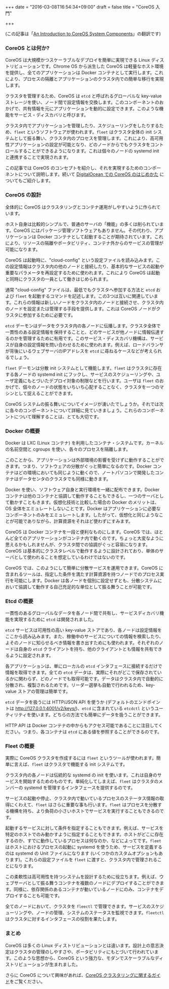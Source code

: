 +++
date = "2016-03-08T16:54:34+09:00"
draft = false
title = "CoreOS 入門"

+++

(この記事は「[An Introduction to CoreOS System Components](https://www.digitalocean.com/community/tutorials/an-introduction-to-coreos-system-components)」の翻訳です)

### CoreOS とは何か?

CoreOS は大規模かつスケーラブルなデプロイを簡単に実現できる Linux ディストリビューションです。Chrome OS から派生した CoreOS は軽量なホスト環境を提供し、全てのアプリケーションは Docker コンテナとして実行します。これにより、プロセスの隔離とアプリケーションのクラスタ内での簡単な移行を実現します。

クラスタを管理するため、CoreOS は `etcd` と呼ばれるグローバルな key-value ストレージを使い、ノード間で設定情報を交換します。このコンポーネントのおかげで、共有情報を元にアプリケーションを動的に設定できます。このような機能をサービス・ディスカバリと呼びます。

クラスタ内でアプリケーションを管理したり、スケジューリングをしたりするため、`fleet` というソフトウェアが使われます。`fleet` はクラスタ全体の init システムとして振る舞い、クラスタ内のプロセスを管理します。これにより、高可用性アプリケーションの設定が可能となり、どのノードからでもクラスタをコントロールすることができるようになります。これは個々のノードの systemd init と連携することで実現されます。

この記事では CoreOS のコンセプトを紹介し、それを実現するためのコンポーネントについて説明します。続いて [DigitalOcean での CoreOS のはじめかた](https://www.digitalocean.com/community/tutorials/how-to-set-up-a-coreos-cluster-on-digitalocean) についてもご紹介します。

### CoreOS の設計

全体的に CoreOS はクラスタリングとコンテナ運用がしやすいように作られています。

ホスト自身は比較的シンプルで、普通のサーバの「機能」の多くは削られています。CoreOS にはパッケージ管理ソフトウェアもありません。その代わり、アプリケーションは Docker コンテナとして起動することが期待されています。これにより、リソースの隔離やポータビリティ、コンテナ外からのサービスの管理が可能になります。

CoreOS は起動時に、"cloud-config" という設定ファイルを読み込みます。この設定情報はクラスタ内の他のノードと接続したり、基本的なサービスの起動や重要なパラメータを再設定するために使われます。これにより CoreOS は起動と同時にクラスタの一員として働きはじめられます。

通常 "cloud-config" ファイルは、最低でもクラスタへ参加する方法と `etcd` および `fleet` を起動するコマンドを記述します。この3つは互いに関連しています。これらの情報は新しいノードをクラスタ内のノードと接続させ、クラスタ内のノードを設定または管理する手段を提供します。これは CoreOS  ノードがクラスタに参加するために必要です。

`etcd` デーモンはデータをクラスタ内の各ノードに伝播します。クラスタ全体で一貫性のある設定情報を保持することと、どのサービスが他ノードに情報伝達するのかを管理するために有用です。このサービス・ディスカバリ機構は、サービスが自身の設定情報を問い合わせるために使われます。例えば、ロードバランサが背後にいるウェブサーバのIPアドレスを `etcd` に尋ねるケースなどが考えられるでしょう。

`fleet` デーモンは分散 init システムとして機能します。`fleet` はクラスタに存在する各ノードの systemd init にフックし、サービスのスケジューリングや、ユーザ定義にもとづいたデプロイ対象の制限などを行います。ユーザは `fleet` のおかげで、個々のノードの状態をいちいち心配することなく、クラスタを一つのマシンとして捉えることができます。

CoreOS システムの振る舞いについてイメージが湧いたでしょうか。それでは次に各々のコンポーネントについて詳細に見ていきましょう。これらのコンポーネントについて理解することは、とても大切です。

### Docker の概要

Docker は LXC (Linux コンテナ) を利用したコンテナ・システムです。カーネルの名前空間と cgroups を使い、各々のプロセスを隔離します。

このことから、アプリケーションは外部環境の影響を受けずに動作することができます。つまり、ソフトウェアの分散がぐっと簡単になるのです。Docker コンテナはどの環境においても同じように動くので、ノートパソコンで開発したコンテナはデータセンタのクラスタでも同様に動きます。

Docker を使い、ソフトウェア自身と実行環境を一緒に配布できます。Docker コンテナは他のコンテナと協調して動作することもできるし、一つのサーバとして動かすこともきます。仮想化技術と比較した場合の Docker のメリットは、OS 全体をエミュレートしないことです。Docker はアプリケーションに必要なコンポーネントのみをエミュレートします。したがって、仮想化と同じようなことが可能でありながら、計算資源をそれほど使わずにすみます。

CoreOS は Docker コンテナを一段と便利なものにします。CoreOS では、ほとんど全てのアプリケーションがコンテナ内で動くのです。ちょっと大変なように思えるかもしれませんが、クラスタ間での協調がぐっと容易になります。CoreOS は基本的にクラスタレベルで動作するように設計されており、単体のサーバとして使われることを想定しているわけではないのです。

CoreOS では、このようにして簡単に分散サービスを運用できます。CoreOS に含まれるツールは、指定した条件を満たす計算資源を持つノードでのプロセス実行を可能にします。Docker は各ノードを個別に設定せずとも、分散システムにおいて協調して動作する自己充足的な単位として振る舞うことが可能です。

### Etcd の概要

一貫性のあるグローバルなデータを各ノード間で共有し、サービスディカバリ機能を実現するために `etcd` は開発されました。

`etcd` サービスは可用性の高い key-value ストアであり、各ノードは設定情報をここから読み込みます。また、稼働中のサービスについての情報を検索したり、よそのノードに知らせるべき情報を書き出すためにも使われます。それぞれのノードは自身の `etcd` クライアントを持ち、他のクライアントとも情報を共有できるように設定されます。

各アプリケーションは、単にローカルの `etcd` インタフェースに接続するだけで情報を取得できます。全ての `etcd` データは、実際にそれがどこで保存されているかに関わらず、どのノードでも取得可能です。データはクラスタ内で自動的に分散され、複製されるためです。リーダー選挙も自動で行われるため、key-value ストアの管理は簡単です。

`etcd` データを扱うには HTTP/JSON API を使うか (デフォルトのエンドポイントは http://127.0.0.1:4001/v2/keys/)、`etcd` に含まれている `etcdctl` というユーティリティを使います。どちらの方法でも簡単にデータを扱うことができます。

HTTP API は Docker コンテナの中からもアクセス可能であることに注目してください。つまり、各コンテナは `etcd` にある値を参照することができるのです。

### Fleet の概要

実際に CoreOS クラスタを作成するには `fleet` というツールが使われます。簡単に言えば、`fleet` はクラスタで機能する init システムです。

クラスタ内の各ノードは伝統的な systemd の init を使います。これは自身のサービスを開始するためのものです。単純化してしまえば、`fleet` はクラスタのメンバーの systemd を管理するインタフェースを提供するのです。

サービスの起動や停止、クラスタ内で動いているプロセスのステータス情報の取得にくわえて、`fleet` はさらに重要な事も行います。`fleet` はプロセスを分散する機構を持ち、より負荷の小さいホストでサービスを実行することもできるのです。

起動するサービスに対して条件を指定することもできます。例えば、サービスを特定のホストでのみ動かすように指定することもできます。ホストがどこに存在するのか、すでに動作しているプロセスは何なのか、などによってです。`fleet` はホストにおけるプロセスの起動に systemd を使うため、サービスを定義するのは systemd の Unit ファイルになります (いくつかのカスタムオプションもあります)。これらの設定ファイルを `fleet` に渡すと、クラスタ内で管理されることになります。

この柔軟性は高可用性を持つシステムを設計するために役立ちます。例えば、ウェブサーバとして振る舞うコンテナを複数のノードにデプロイすることができます。同様に、依存関係のあるコンテナが動いているノードにのみ、コンテナをデプロイすることも可能です。

全てのノードにおいて、クラスタを `fleectl` で管理できます。サービスのスケジューリングや、ノードの管理、システムのステータスを監視できます。`fleetctl` はクラスタに対するインタフェースの役割を果たします。

### まとめ

CoreOS は多くの Linux ディストリビューションとは違います。設計上の意志決定はクラスタの管理のしやすさや、ポータビリティにもとづいて行われています。このような思想から、CoreOS という強力な、モダンでスケーラブルなディストリビューションが生まれました。

さらに CoreOS について興味があれば、[CoreOS クラスタリングに関するガイド](https://www.digitalocean.com/community/tutorials/how-to-set-up-a-coreos-cluster-on-digitalocean)をご覧ください。
